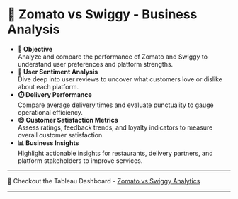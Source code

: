 # 🍔 Zomato vs Swiggy - Business Analysis
- **🎯 Objective**  
Analyze and compare the performance of Zomato and Swiggy to understand user preferences and platform strengths.
- **💬 User Sentiment Analysis**   
Dive deep into user reviews to uncover what customers love or dislike about each platform.
- **⏱️ Delivery Performance**   
Compare average delivery times and evaluate punctuality to gauge operational efficiency.
- **😊 Customer Satisfaction Metrics**  
Assess ratings, feedback trends, and loyalty indicators to measure overall customer satisfaction.
- **📊 Business Insights**   
Highlight actionable insights for restaurants, delivery partners, and platform stakeholders to improve services.

------------
 🚀 Checkout the Tableau Dashboard - [Zomato vs Swiggy Analytics](https://public.tableau.com/app/profile/shabeen.abdul.varis/viz/ZOMATO-SWIGGY_BUSINESS_ANALYSIS/Dashboard1)

----------------
